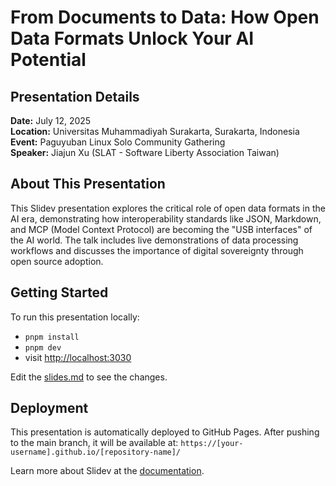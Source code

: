 # From Documents to Data: How Open Data Formats Unlock Your AI Potential

## Presentation Details

**Date:** July 12, 2025  
**Location:** Universitas Muhammadiyah Surakarta, Surakarta, Indonesia  
**Event:** Paguyuban Linux Solo Community Gathering  
**Speaker:** Jiajun Xu (SLAT - Software Liberty Association Taiwan)

## About This Presentation

This Slidev presentation explores the critical role of open data formats in the AI era, demonstrating how interoperability standards like JSON, Markdown, and MCP (Model Context Protocol) are becoming the "USB interfaces" of the AI world. The talk includes live demonstrations of data processing workflows and discusses the importance of digital sovereignty through open source adoption.

## Getting Started

To run this presentation locally:

- `pnpm install`
- `pnpm dev`
- visit <http://localhost:3030>

Edit the [slides.md](./slides.md) to see the changes.

## Deployment

This presentation is automatically deployed to GitHub Pages. After pushing to the main branch, it will be available at:
`https://[your-username].github.io/[repository-name]/`

Learn more about Slidev at the [documentation](https://sli.dev/).
